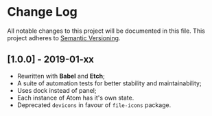 # Change Log

All notable changes to this project will be documented in this file.
This project adheres to [Semantic Versioning](http://semver.org/).

## [1.0.0] - 2019-01-xx

- Rewritten with **Babel** and **Etch**;
- A suite of automation tests for better stability and maintainability;
- Uses dock instead of panel;
- Each instance of Atom has it's own state.
- Deprecated `devicons` in favour of `file-icons` package.
